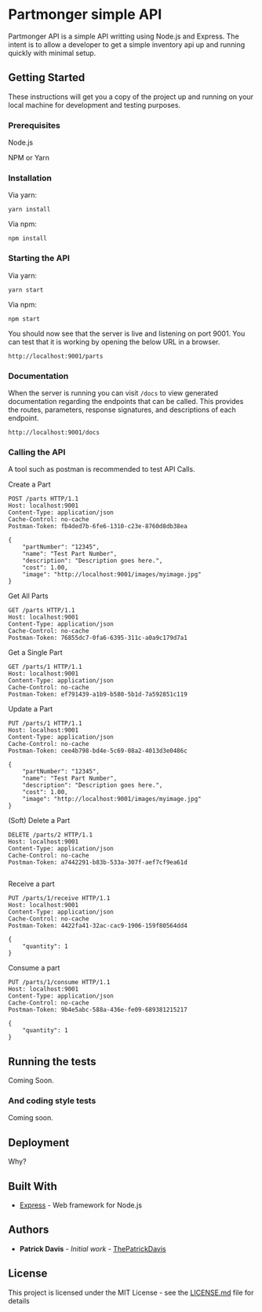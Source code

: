 # Partmonger simple API

Partmonger API is a simple API writting using Node.js and Express. The intent is to allow a developer to get a simple inventory api up and running
quickly with minimal setup.

## Getting Started

These instructions will get you a copy of the project up and running on your local machine for development and testing purposes.


### Prerequisites

Node.js

NPM or Yarn

### Installation
Via yarn:

```
yarn install 
```

Via npm:
```
npm install
```

### Starting the API

Via yarn:

```
yarn start
```

Via npm:

```
npm start
```

You should now see that the server is live and listening on port 9001. You can test that it is working by opening the below URL in a browser.

```
http://localhost:9001/parts
```

### Documentation

When the server is running you can visit `/docs` to view generated documentation regarding the endpoints that can be called. This provides the routes, parameters, response signatures, and descriptions of each endpoint.

`http://localhost:9001/docs`

### Calling the API

A tool such as postman is recommended to test API Calls.

Create a Part

```
POST /parts HTTP/1.1
Host: localhost:9001
Content-Type: application/json
Cache-Control: no-cache
Postman-Token: fb4ded7b-6fe6-1310-c23e-8760d8db38ea

{
	"partNumber": "12345",
	"name": "Test Part Number",
	"description": "Description goes here.",
	"cost": 1.00,
	"image": "http://localhost:9001/images/myimage.jpg"
}
```

Get All Parts

```
GET /parts HTTP/1.1
Host: localhost:9001
Content-Type: application/json
Cache-Control: no-cache
Postman-Token: 76855dc7-0fa6-6395-311c-a0a9c179d7a1
```

Get a Single Part

```
GET /parts/1 HTTP/1.1
Host: localhost:9001
Content-Type: application/json
Cache-Control: no-cache
Postman-Token: ef791439-a1b9-b580-5b1d-7a592851c119
```


Update a Part

```
PUT /parts/1 HTTP/1.1
Host: localhost:9001
Content-Type: application/json
Cache-Control: no-cache
Postman-Token: cee4b798-bd4e-5c69-08a2-4013d3e0486c

{
	"partNumber": "12345",
	"name": "Test Part Number",
	"description": "Description goes here.",
	"cost": 1.00,
	"image": "http://localhost:9001/images/myimage.jpg"
}
```

(Soft) Delete a Part

```
DELETE /parts/2 HTTP/1.1
Host: localhost:9001
Content-Type: application/json
Cache-Control: no-cache
Postman-Token: a7442291-b83b-533a-307f-aef7cf9ea61d


```

Receive a part

```
PUT /parts/1/receive HTTP/1.1
Host: localhost:9001
Content-Type: application/json
Cache-Control: no-cache
Postman-Token: 4422fa41-32ac-cac9-1906-159f80564dd4

{
	"quantity": 1
}
```

Consume a part

```
PUT /parts/1/consume HTTP/1.1
Host: localhost:9001
Content-Type: application/json
Cache-Control: no-cache
Postman-Token: 9b4e5abc-588a-436e-fe09-689381215217

{
	"quantity": 1
}
```

## Running the tests

Coming Soon.

### And coding style tests

Coming soon.

## Deployment

Why?

## Built With

* [Express](https://expressjs.com/) - Web framework for Node.js

## Authors

* **Patrick Davis** - *Initial work* - [ThePatrickDavis](https://github.com/ThePatrickDavis)

## License

This project is licensed under the MIT License - see the [LICENSE.md](LICENSE.md) file for details
